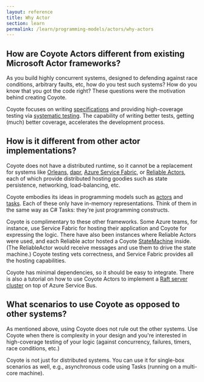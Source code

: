 ```yaml
---
layout: reference
title: Why Actor
section: learn
permalink: /learn/programming-models/actors/why-actors
---
```


## How are Coyote Actors different from existing Microsoft Actor frameworks?

As you build highly concurrent systems, designed to defending against race conditions, arbitrary
faults, etc, how do you test such systems? How do you know that you got the code right? These
questions were the motivation behind creating Coyote.

Coyote focuses on writing [specifications](/coyote/learn/core/specifications) and providing
high-coverage testing via [systematic testing](/coyote/learn/core/systematic-testing). The
capability of writing better tests, getting (much) better coverage, accelerates the development
process.

## How is it different from other actor implementations?

Coyote does not have a distributed runtime, so it cannot be a replacement for systems like
[Orleans](https://dotnet.github.io/orleans/), [dapr](https://dapr.io/), [Azure Service
Fabric](https://azure.microsoft.com/en-us/services/service-fabric/), or [Reliable
Actors](https://docs.microsoft.com/en-us/azure/service-fabric/service-fabric-reliable-actors-introduction),
each of which provide distributed hosting goodies such as state persistence, networking,
load-balancing, etc.

Coyote embodies its ideas in programming models such as
[actors](/coyote/learn/programming-models/actors/overview) and
[tasks](/coyote/learn/programming-models/async/overview). Each of these only have in-memory
representations. Think of them in the same way as C# Tasks: they're just programming constructs.

Coyote is complimentary to these other frameworks. Some Azure teams, for instance, use Service
Fabric for hosting their application and Coyote for expressing the logic. There have also been
instances where Reliable Actors were used, and each Reliable actor hosted a Coyote
[StateMachine](/coyote/learn/programming-models/actors/state-machines) inside. (The ReliableActor
would receive messages and use them to drive the state machine.) Coyote testing vets correctness,
and Service Fabric provides all the hosting capabilities.

Coyote has minimal dependencies, so it should be easy to integrate.  There is also a tutorial on
how to use Coyote Actors to implement a [Raft server
cluster](https://microsoft.github.io/coyote/learn/tutorials/raft-azure) on top of Azure Service Bus.

## What scenarios to use Coyote as opposed to other systems?

As mentioned above, using Coyote does not rule out the other systems. Use Coyote when there is
complexity in your design and you're interested in high-coverage testing of your logic (against
concurrency, failures, timers, race conditions, etc.)

Coyote is not just for distributed systems. You can use it for single-box scenarios as well, e.g.,
asynchronous code using Tasks (running on a multi-core machine).
